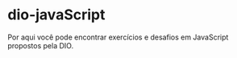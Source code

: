 # dio-javaScript

Por aqui você pode encontrar exercícios e desafios em JavaScript propostos pela DIO.